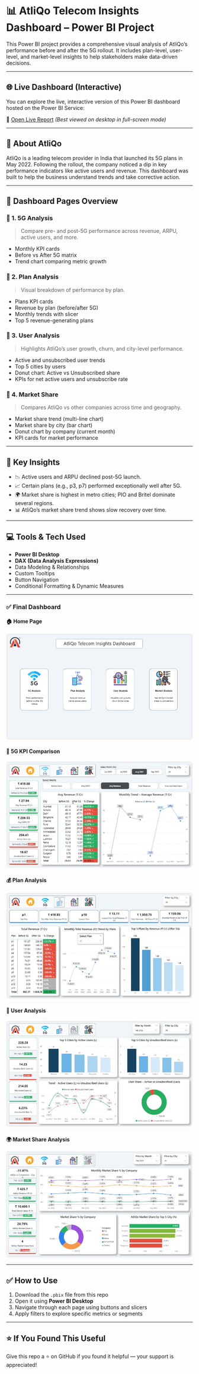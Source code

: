 # 📊 AtliQo Telecom Insights Dashboard – Power BI Project

This Power BI project provides a comprehensive visual analysis of AtliQo’s performance before and after the 5G rollout. It includes plan-level, user-level, and market-level insights to help stakeholders make data-driven decisions.

---

## 🌐 Live Dashboard (Interactive)

You can explore the live, interactive version of this Power BI dashboard hosted on the Power BI Service:

🔗 [Open Live Report](https://app.powerbi.com/view?r=eyJrIjoiNzQ0Y2Q2NmItY2ZiOS00NTI3LWE2ZGEtZTE1OTI0OTMxNTQ4IiwidCI6ImM2ZTU0OWIzLTVmNDUtNDAzMi1hYWU5LWQ0MjQ0ZGM1YjJjNCJ9)
*(Best viewed on desktop in full-screen mode)*

---

## 🏢 About AtliQo

AtliQo is a leading telecom provider in India that launched its 5G plans in May 2022. Following the rollout, the company noticed a dip in key performance indicators like active users and revenue. This dashboard was built to help the business understand trends and take corrective action.

---

## 📌 Dashboard Pages Overview

### 🔹 1. 5G Analysis

> Compare pre- and post-5G performance across revenue, ARPU, active users, and more.

- Monthly KPI cards
- Before vs After 5G matrix
- Trend chart comparing metric growth

### 🔹 2. Plan Analysis

> Visual breakdown of performance by plan.

- Plans KPI cards
- Revenue by plan (before/after 5G)
- Monthly trends with slicer
- Top 5 revenue-generating plans

### 🔹 3. User Analysis

> Highlights AtliQo’s user growth, churn, and city-level performance.

- Active and unsubscribed user trends
- Top 5 cities by users
- Donut chart: Active vs Unsubscribed share
- KPIs for net active users and unsubscribe rate

### 🔹 4. Market Share

> Compares AtliQo vs other companies across time and geography.

- Market share trend (multi-line chart)
- Market share by city (bar chart)
- Donut chart by company (current month)
- KPI cards for market performance

---

## 🧠 Key Insights

- 📉 Active users and ARPU declined post-5G launch.
- 📈 Certain plans (e.g., p3, p7) performed exceptionally well after 5G.
- 🌍 Market share is highest in metro cities; PIO and Britel dominate several regions.
- 📊 AtliQo’s market share trend shows slow recovery over time.

---

## 💻 Tools & Tech Used

- **Power BI Desktop**
- **DAX (Data Analysis Expressions)**
- Data Modeling & Relationships
- Custom Tooltips
- Button Navigation
- Conditional Formatting & Dynamic Measures

---

### ✅ Final Dashboard

#### 🏠 Home Page  
![Home](https://github.com/ShubhamVimal/AtliQo_Telecom_Analysis/blob/main/Home.JPG)

#### 📶 5G KPI Comparison  
![5G Analysis](https://github.com/ShubhamVimal/AtliQo_Telecom_Analysis/blob/main/5G_Analysis.JPG)

#### 💰 Plan Analysis  
![Plan Analysis](https://github.com/ShubhamVimal/AtliQo_Telecom_Analysis/blob/main/Plan_Analysis.JPG)

#### 👥 User Analysis  
![User Analysis](https://github.com/ShubhamVimal/AtliQo_Telecom_Analysis/blob/main/User_Analysis.JPG)

#### 🌍 Market Share Analysis  
![Market Analysis](https://github.com/ShubhamVimal/AtliQo_Telecom_Analysis/blob/main/Market_Analysis.JPG)


---

## ✅ How to Use

1. Download the `.pbix` file from this repo  
2. Open it using **Power BI Desktop**  
3. Navigate through each page using buttons and slicers  
4. Apply filters to explore specific metrics or segments  

---

## ⭐ If You Found This Useful

Give this repo a ⭐ on GitHub if you found it helpful — your support is appreciated!
